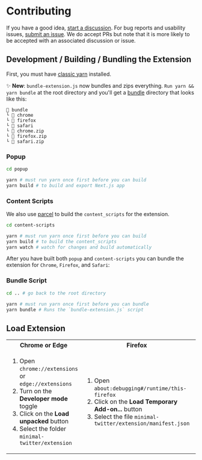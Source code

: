 # Contributing

If you have a good idea, [start a discussion](https://github.com/typefully/minimal-twitter/discussions/new?category=ideas). For bug reports and usability issues, [submit an issue](https://github.com/typefully/minimal-twitter/issues/new). We do accept PRs but note that it is more likely to be accepted with an associated discussion or issue.

## Development / Building / Bundling the Extension

First, you must have [classic yarn](https://classic.yarnpkg.com/lang/en/docs/install/#mac-stable) installed.

✨ **New**: `bundle-extension.js` now bundles and zips everything. `Run yarn && yarn bundle` at the root directory and you'll get a [bundle](../bundle) directory that looks like this:

```
📂 bundle
└ 📁 chrome
└ 📁 firefox
└ 📁 safari
└ 📄 chrome.zip
└ 📄 firefox.zip
└ 📄 safari.zip
```

### Popup

```sh
cd popup
```

```sh
yarn # must run yarn once first before you can build
yarn build # to build and export Next.js app
```

### Content Scripts

We also use [parcel](https://parceljs.org) to build the `content_scripts` for the extension.

```sh
cd content-scripts
```

```sh
yarn # must run yarn once first before you can build
yarn build # to build the content_scripts
yarn watch # watch for changes and build automatically
```

After you have built both `popup` and `content-scripts` you can bundle the extension for `Chrome`, `Firefox`, and `Safari`:

### Bundle Script

```sh
cd .. # go back to the root directory
```

```sh
yarn # must run yarn once first before you can bundle
yarn bundle # Runs the `bundle-extension.js` script
```

## Load Extension

<table>
	<tr>
		<th>Chrome or Edge</th>
		<th>Firefox</th>
		<th>Safari</th>
	</tr>
	<tr>
		<td width="33.33%">
			<ol>
				<li>Open <code>chrome://extensions</code> or <code>edge://extensions</code></li>
        <li>Turn on the <strong>Developer mode</strong> toggle</li>
				<li>Click on the <strong>Load unpacked</strong> button</li>
				<li>Select the folder <code>minimal-twitter/extension</code></li>
			</ol>
		</td>
		<td width="33.33%">
			<ol>
				<li>Open <code>about:debugging#/runtime/this-firefox</code></li>
				<li>Click on the <strong>Load Temporary Add-on...</strong> button</li>
				<li>Select the file <code>minimal-twitter/extension/manifest.json</code></li>
			</ol>
		</td>
      <td width="33.33%">
			<ol>
				<li>Open <code>bundle/safari/Minimal Theme for Twitter/Minimal Theme for Twitter.xcodeproj</code>
        </li>
				<li>Click the Play button in Xcode ("start the active scheme")</li>
				<li><a href="https://developer.apple.com/documentation/safariservices/safari_web_extensions/running_your_safari_web_extension#3744467">Configure Safari in macOS to run unsigned extensions</a></li>
			</ol>
		</td>
	</tr>
</table>
